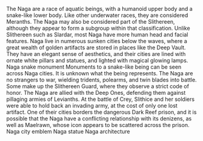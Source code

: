The Naga are a race of aquatic beings, with a humanoid upper body and a snake-like lower body. Like other underwater races, they are considered Meranths. The Naga may also be considered part of the Slithereen, although they appear to form a subgroup within that classification. Unlike Slithereen such as  Slardar, most Naga have more human head and facial features.
Naga live in numerous sunken cities below the waves, where a great wealth of golden artifacts are stored in places like the Deep Vault. They have an elegant sense of aesthetics, and their cities are lined with ornate white pillars and statues, and lighted with magical glowing lamps.
Naga snake monument
Monuments to a snake-like being can be seen across Naga cities. It is unknown what the being represents.
The Naga are no strangers to war, wielding tridents, polearms, and twin blades into battle. Some make up the Slithereen Guard, where they observe a strict code of honor.
The Naga are allied with the Deep Ones, defending them against pillaging armies of Levianths. At the battle of Crey, Slithice and her soldiers were able to hold back an invading army, at the cost of only one lost artifact. One of their cities borders the dangerous Dark Reef prison, and it is possible that the Naga have a conflicting relationship with its denizens, as well as Maelrawn, whose icon appears to be scattered across the prison.
Naga city emblem
Naga statue
Naga architecture
